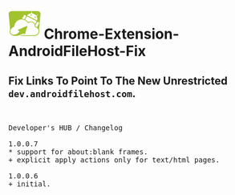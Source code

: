 <h1><img src="resources/icon.png" height="64" width="64"/> Chrome-Extension-AndroidFileHost-Fix</h1>

<h2>Fix Links To Point To The New Unrestricted <code>dev.androidfilehost.com</code>.</h2>

<img width="1" height="1" src="resources/screenshot_1.png"/>

<pre>
Developer's HUB / Changelog

1.0.0.7
* support for about:blank frames.
+ explicit apply actions only for text/html pages.

1.0.0.6
+ initial.
</pre>

<!-- <a href="https://paypal.me/e1adkarak0"><img src="https://www.paypalobjects.com/webstatic/mktg/Logo/pp-logo-100px.png" alt="PayPal Donation"></a> -->